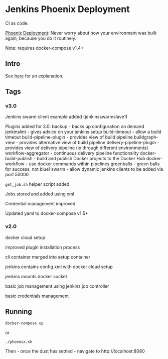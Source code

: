 # Jenkins Phoenix Deployment

CI as code.

[Phoenix](http://www.slideshare.net/IanMiell/clipboards/my-clips) [Deployment](https://www.thoughtworks.com/radar/tools/immutable-servers): Never worry about how your environment was built again, because you do it routinely.

Note: requires docker-compose v1.4+

## Intro

See [here](https://zwischenzugs.wordpress.com/2016/01/24/ci-as-code-stateless-jenkins-deployments-using-docker/) for an explanation.

## Tags

### v3.0

Jenkins swarm client example added (jenkinsswarmslave1)

Plugins added for 3.0:
backup                    - backs up configuration on demand
jenkinslint               - gives advice on your jenkins setup
build-timeout             - allow a build timeout
build-pipeline-plugin     - provides view of build pipeline
buildgraph-view           - provides alternative view of build pipeline
delivery-pipeline-plugin  - provides view of delivery pipeline (ie through different environments)
workflow-aggregator       - continuous delivery pipeline functionality
docker-build-publish      - build and publish Docker projects to the Docker Hub
docker-workflow           - use docker commands within pipelines
greenballs                - green balls for success, not blue!
swarm                     - allow dynamic jenkins clients to be added via port 50000

`get_job.sh` helper script added

Jobs stored and added using xml

Credential management improved

Updated yaml to docker-compose v1.5+

### v2.0

docker cloud setup

improved plugin installation process

cli container merged into setup container

jenkins contains config.xml with docker cloud setup

jenkins mounts docker socket

basic job management using jenkins job controller

basic credentials management





## Running

```
docker-compose up
```

or

```
./phoenix.sh
```

Then - once the dust has settled - navigate to http://localhost:8080
